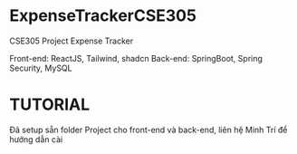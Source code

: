 # ExpenseTrackerCSE305
 CSE305 Project Expense Tracker

Front-end: ReactJS, Tailwind, shadcn
Back-end: SpringBoot, Spring Security, MySQL

# TUTORIAL
Đã setup sẵn folder Project cho front-end và back-end, liên hệ Minh Trí để hướng dẫn cài
